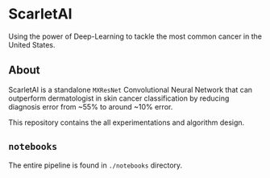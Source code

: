 # ScarletAI
Using the power of Deep-Learning to tackle the most common cancer in the United States. 

## About
ScarletAI is a standalone ```MXResNet``` Convolutional Neural Network that can outperform dermatologist in skin cancer classification by reducing diagnosis error from ~55% to around ~10% error. 

This repository contains the all experimentations and algorithm design.

## ```notebooks```
The entire pipeline is found in ```./notebooks``` directory.
